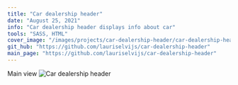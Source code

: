```yaml
---
title: "Car dealership header"
date: "August 25, 2021"
info: "Car dealership header displays info about car"
tools: "SASS, HTML"
cover_image: "/images/projects/car-dealership-header/car-dealership-header.png"
git_hub: "https://github.com/lauriselvijs/car-dealership-header"
main_page: "https://github.com/lauriselvijs/car-dealership-header"
---
```


Main view
![Car dealership header](/images/projects/car-dealership-header/car-dealership-header.png)
